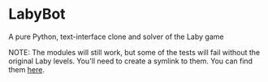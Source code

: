 # LabyBot
A pure Python, text-interface clone and solver of the Laby game

NOTE: The modules will still work, but some of the tests will fail without the original Laby levels. You'll need to create a symlink to them. You can find them [here](https://github.com/sgimenez/laby/tree/master/data/levels).
